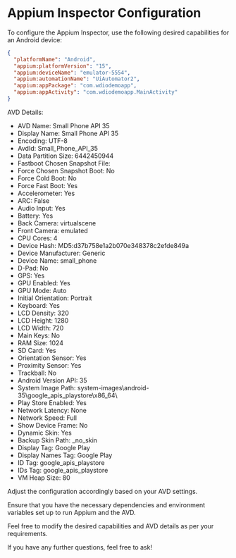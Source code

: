 # Appium Inspector Configuration

To configure the Appium Inspector, use the following desired capabilities for an Android device:

```json
{
  "platformName": "Android",
  "appium:platformVersion": "15",
  "appium:deviceName": "emulator-5554",
  "appium:automationName": "UiAutomator2",
  "appium:appPackage": "com.wdiodemoapp",
  "appium:appActivity": "com.wdiodemoapp.MainActivity"
}
```

AVD Details:
- AVD Name: Small Phone API 35
- Display Name: Small Phone API 35
- Encoding: UTF-8
- AvdId: Small_Phone_API_35
- Data Partition Size: 6442450944
- Fastboot Chosen Snapshot File: 
- Force Chosen Snapshot Boot: No
- Force Cold Boot: No
- Force Fast Boot: Yes
- Accelerometer: Yes
- ARC: False
- Audio Input: Yes
- Battery: Yes
- Back Camera: virtualscene
- Front Camera: emulated
- CPU Cores: 4
- Device Hash: MD5:d37b758e1a2b070e348378c2efde849a
- Device Manufacturer: Generic
- Device Name: small_phone
- D-Pad: No
- GPS: Yes
- GPU Enabled: Yes
- GPU Mode: Auto
- Initial Orientation: Portrait
- Keyboard: Yes
- LCD Density: 320
- LCD Height: 1280
- LCD Width: 720
- Main Keys: No
- RAM Size: 1024
- SD Card: Yes
- Orientation Sensor: Yes
- Proximity Sensor: Yes
- Trackball: No
- Android Version API: 35
- System Image Path: system-images\android-35\google_apis_playstore\x86_64\
- Play Store Enabled: Yes
- Network Latency: None
- Network Speed: Full
- Show Device Frame: No
- Dynamic Skin: Yes
- Backup Skin Path: _no_skin
- Display Tag: Google Play
- Display Names Tag: Google Play
- ID Tag: google_apis_playstore
- IDs Tag: google_apis_playstore
- VM Heap Size: 80

Adjust the configuration accordingly based on your AVD settings.

Ensure that you have the necessary dependencies and environment variables set up to run Appium and the AVD.

Feel free to modify the desired capabilities and AVD details as per your requirements.

If you have any further questions, feel free to ask!

